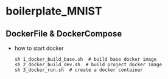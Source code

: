 # boilerplate_MNIST

## DockerFile & DockerCompose

- how to start docker 
    ```
    sh 1_docker_build_base.sh  # build base docker image
    sh 2_docker_build_dev.sh  # build project docker image
    sh 3_docker_run.sh  # create a docker container
    ```
